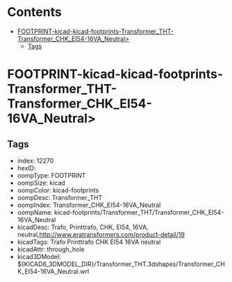 



Contents
========

* [FOOTPRINT-kicad-kicad-footprints-Transformer_THT-Transformer_CHK_EI54-16VA_Neutral>](#footprint-kicad-kicad-footprints-transformer_tht-transformer_chk_ei54-16va_neutral)
	* [Tags](#tags)

# FOOTPRINT-kicad-kicad-footprints-Transformer_THT-Transformer_CHK_EI54-16VA_Neutral>

## Tags

- index: 12270
- hexID: 
- oompType: FOOTPRINT
- oompSize: kicad
- oompColor: kicad-footprints
- oompDesc: Transformer_THT
- oompIndex: Transformer_CHK_EI54-16VA_Neutral
- oompName: kicad-footprints/Transformer_THT/Transformer_CHK_EI54-16VA_Neutral
- kicadDesc: Trafo, Printtrafo, CHK, EI54, 16VA, neutral,http://www.eratransformers.com/product-detail/19
- kicadTags: Trafo Printtrafo CHK EI54 16VA neutral
- kicadAttr: through_hole
- kicad3DModel: ${KICAD6_3DMODEL_DIR}/Transformer_THT.3dshapes/Transformer_CHK_EI54-16VA_Neutral.wrl
